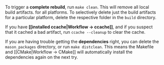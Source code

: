 To trigger a **complete rebuild**, run `make clean`. This will remove all local build artifacts. for all platforms. To selectively delete just the build artifacts for a particular platform, delete the respective folder in the `build` directory.

If you have **[[installed ccache|Workflow → ccache]]**, and if you suspect that it cached a bad artifact, run `ccache --cleanup` to clear the cache. 

If you are having trouble getting the **dependencies** right, you can delete the `mason_packages` directory, or run `make distclean`. This means the Makefile and [[CMake|Workflow → CMake]] will automatically install the dependencies again on the next try.
